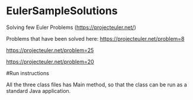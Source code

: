 # EulerSampleSolutions
Solving few Euler Problems (https://projecteuler.net/)


Problems that have been solved here:
https://projecteuler.net/problem=8


https://projecteuler.net/problem=25


https://projecteuler.net/problem=20


#Run instructions

All the three class files has Main method, so that the class can be run as a standard Java application.
